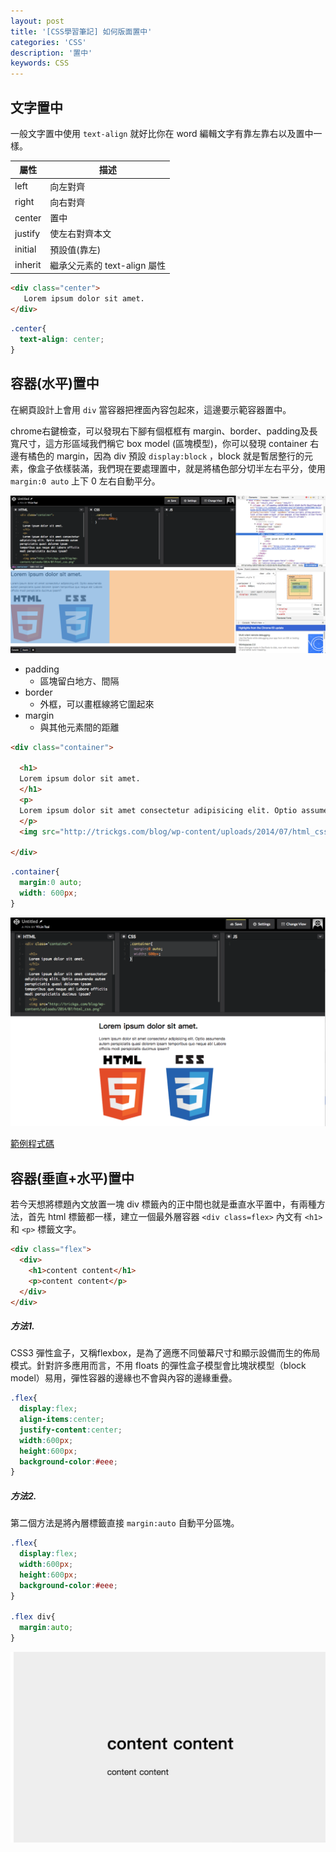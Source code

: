 ```yaml
---
layout: post
title: '[CSS學習筆記] 如何版面置中'
categories: 'CSS'
description: '置中'
keywords: CSS
---
```


## 文字置中
一般文字置中使用 `text-align` 就好比你在 word 編輯文字有靠左靠右以及置中一樣。

|屬性|描述|
|---|----|
|left|向左對齊|
|right|向右對齊|
|center|置中|
|justify|使左右對齊本文|
|initial|預設值(靠左)|
|inherit|繼承父元素的 text-align 屬性|

```html
<div class="center">
   Lorem ipsum dolor sit amet.
</div>
```
```css
.center{
  text-align: center;
}
```

## 容器(水平)置中

在網頁設計上會用 `div` 當容器把裡面內容包起來，這邊要示範容器置中。

chrome右鍵檢查，可以發現右下腳有個框框有 margin、border、padding及長寬尺寸，這方形區域我們稱它 box model (區塊模型)，你可以發現 container 右邊有橘色的 margin，因為 div 預設 `display:block` ，block 就是暫居整行的元素，像盒子依樣裝滿，我們現在要處理置中，就是將橘色部分切半左右平分，使用 `margin:0 auto` 上下 0 左右自動平分。

<img src="/images/posts/web/img1061218-1.png">

- padding
  - 區塊留白地方、間隔
- border
  - 外框，可以畫框線將它圍起來
- margin
  - 與其他元素間的距離


```html
<div class="container">
  
  <h1>
  Lorem ipsum dolor sit amet.
  </h1>
  <p>
  Lorem ipsum dolor sit amet consectetur adipisicing elit. Optio assumenda autem perspiciatis quasi dolorem ipsam temporibus quo neque ab! Labore officiis modi perspiciatis ducimus ipsam?
  </p>
  <img src="http://trickgs.com/blog/wp-content/uploads/2014/07/html_css.png" alt="image">
  
</div>

```

```css
.container{
  margin:0 auto;
  width: 600px;
}
```

<img src="/images/posts/web/img1061218-2.png">


[範例程式碼](https://codepen.io/andy6804tw/pen/eyJvZe)

## 容器(垂直+水平)置中

若今天想將標題內文放置一塊 div 標籤內的正中間也就是垂直水平置中，有兩種方法，首先 html 標籤都一樣，建立一個最外層容器 `<div class=flex>` 內文有 `<h1>` 和 `<p>` 標籤文字。

```html
<div class="flex">
  <div>
    <h1>content content</h1>
    <p>content content</p>
  </div>
</div>
```

##### 方法1.

CSS3 彈性盒子，又稱flexbox，是為了適應不同螢幕尺寸和顯示設備而生的佈局模式。針對許多應用而言，不用 floats 的彈性盒子模型會比塊狀模型（block model）易用，彈性容器的邊緣也不會與內容的邊緣重疊。

```css
.flex{
  display:flex;
  align-items:center;
  justify-content:center;
  width:600px;
  height:600px;
  background-color:#eee;
}
```

##### 方法2.
第二個方法是將內層標籤直接 `margin:auto` 自動平分區塊。

```css
.flex{
  display:flex;
  width:600px;
  height:600px;
  background-color:#eee;
}

.flex div{
  margin:auto;
}
```

<img src="/images/posts/web/img1061218-5.png">
